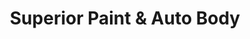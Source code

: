 ---
title: "Superior Paint & Auto Body"
url: /calgary/superior-paint-and-auto-body/
shop: car repair
---